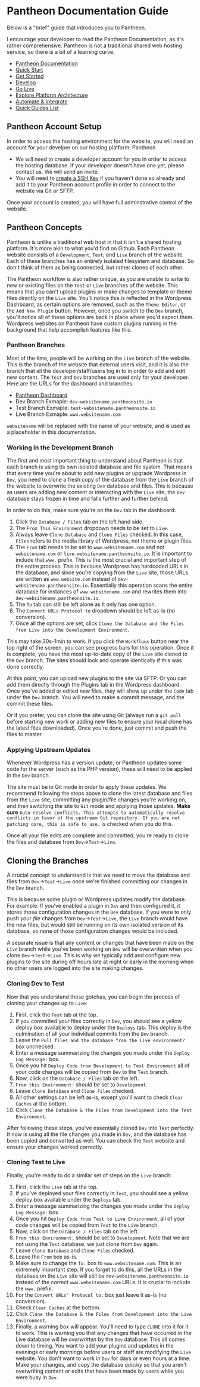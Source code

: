 # Pantheon Documentation Guide

Below is a "brief" guide that introduces you to Pantheon.

I encourage your developer to read the Pantheon Documentation, as it's rather comprehensive. Pantheon is not a traditional shared web hosting service, so there is a bit of a learning curve.

- [Pantheon Documentation](https://pantheon.io/docs/)
- [Quick Start](https://pantheon.io/docs/guides/quickstart/)
- [Get Started](https://pantheon.io/docs/get-started/)
- [Develop](https://pantheon.io/docs/develop/)
- [Go Live](https://pantheon.io/docs/go-live/)
- [Explore Platform Architecture](https://pantheon.io/docs/platform/)
- [Automate & Integrate](https://pantheon.io/docs/automate/)
- [Quick Guides List](https://pantheon.io/docs/guides/)

## Pantheon Account Setup

In order to access the hosting environment for the website, you will need an account for your develper on our hosting platform: Pantheon.

- We will need to create a developer account for you in order to access the hosting database. If your developer doesn't have one yet, please contact us. We will send an invite.
- You will need to [create a SSH Key](https://pantheon.io/docs/ssh-keys/) if you haven't done so already and add it to your Pantheon account profile in order to connect to the website via Git or SFTP.

Once your account is created, you will have full adminstrative control of the website.

## Pantheon Concepts

Pantheon is unlike a traditional web host in that it isn't a shared hosting platform. It's more akin to what you'd find on Github. Each Pantheon website consists of a `Development`, `Test`, and `Live` branch of the website. Each of these branches has an entirely isolated filesystem and database. So don't think of them as being connected, but rather clones of each other.

The Pantheon workflow is also rather unique, as you are unable to write to new or existing files on the `Test` or `Live` branches of the website. This means that you can't upload plugins or make changes to template or theme files directly on the `Live` site. You'll notice this is reflected in the Wordpress Dashboard, as certain options are removed, such as the `Theme Editor`, or the `Add New Plugin` button. However, once you switch to the `Dev` branch, you'll notice all of these options are back in place where you'd expect them. Wordpress websites on Pantheon have custom plugins running in the background that help accomplish features like this.

### Pantheon Branches

Most of the time, people will be working on the `Live` branch of the website. This is the branch of the website that external users visit, and it is also the branch that all the developer/staff/users log in to in order to add and edit new content. The `Test` and `Dev` branches are used only for your developer. Here are the URLs for the dashboard and branches:

- [Pantheon Dashboard](http://dev-websitename.pantheonsite.io/)
- Dev Branch Exmaple: `dev-websitename.pantheonsite.io`
- Test Branch Exmaple: `test-websitename.pantheonsite.io`
- Live Branch Exmaple: `www.websitename.com`

`websitename` will be replaced with the name of your website, and is used as a placeholder in this documentation.

### Working in the Development Branch

The first and most important thing to understand about Pantheon is that each branch is using its own isolated database and file system. That means that every time you're about to add new plugins or upgrade Wordpress in `Dev`, you need to clone a fresh copy of the database from the `Live` branch of the website to overwrite the existing `Dev` database and files. This is because as users are adding new content or interacting with the `Live` site, the `Dev` database stays frozen in time and falls further and further behind.

In order to do this, make sure you're on the `Dev` tab in the dashboard:

1. Click the `Database / Files` tab on the left hand side.
2. The `From This Environment` dropdown needs to be set to `Live`.
3. Always leave `Clone Database` and `Clone Files` checked. In this case, `Files` refers to the media library of Wordpress, not theme or plugin files.
4. The `From` tab needs to be set to `www.websitename.com` and not `websitename.com` or `live-websitename.pantheonsite.io`. It is important to include that `www.` prefix. This is the most crucial and important step of the entire process. This is because Wordpress has hardcoded URLs in the database, and since you're copying from the `Live` site, those URLs are written as `www.website.com` instead of `dev-websitename.pantheonsite.io`. Essentially this operation scans the entire database for instances of `www.websitename.com` and rewrites them into `dev-websitename.pantheonsite.io`.
5. The `To` tab can still be left alone as it only has one option.
6. The `Convert URLs Protocol to` dropdown should be left as-is (no conversion).
7. Once all the options are set, click `Clone the Database and the Files from Live into the Development Environment`.

This may take 30s-1min to work. If you click the `Workflows` button near the top right of the screen, you can see progress bars for this operation. Once it is complete, you have the most up-to-date copy of the `Live` site cloned to the `Dev` branch. The sites should look and operate identically if this was done correctly.

At this point, you can upload new plugins to the site via SFTP. Or you can add them directly through the Plugins tab in the Wordpress dashboard. Once you've added or edited new files, they will show up under the `Code` tab under the `Dev` branch. You will need to make a commit message, and the commit these files.

Or if you prefer, you can clone the site using Git (always run a `git pull` before starting new work or adding new files to ensure your local clone has the latest files downloaded). Once you're done, just commit and push the files to master.

### Applying Upstream Updates

Whenever Wordpress has a version update, or Pantheon updates some code for the server (such as the PHP version), these will need to be applied in the `Dev` branch.

The site must be in Git mode in order to apply these updates. We recommend following the steps above to clone the latest database and files from the `Live` site, committing any plugin/file changes you're working on, and then switching the site to `Git` mode and applying those updates. **Make sure** `Auto-resolve conflicts. This attempts to automatically resolve conflicts in favor of the upstream Git repository. If you are not patching core, this is safe to use.` is checked when you do this.

Once all your file edits are complete and committed, you're ready to clone the files and database from `Dev`->`Test`->`Live`.

## Cloning the Branches

A crucial concept to understand is that we need to move the database and files from `Dev`->`Test`->`Live` once we're finished committing our changes in the `Dev` branch.

This is because some plugin or Wordpress updates modify the database. For example: If you've enabled a plugin in `Dev` and then configured it, it stores those configuration changes in the `Dev` database. If you were to only push your _file_ changes from `Dev`->`Test`->`Live`, the `Live` branch would have the new files, but would still be running on its own isolated version of its database, so none of those configuration changes would be included.

A separate issue is that any content or changes that have been made on the `Live` branch while you've been working on `Dev` will be overwritten when you clone `Dev`->`Test`->`Live`. This is why we typically add and configure new plugins to the site during off hours late at night or early in the morning when no other users are logged into the site making changes.

### Cloning Dev to Test

Now that you understand these gotchas, you can begin the process of cloning your changes up to `Live`:

1. First, click the `Test` tab at the top.
2. If you committed your files correctly in `Dev`, you should see a yellow deploy box available to deploy under the `Deploys` tab. This deploy is the culmination of all your individual commits from the `Dev` branch.
3. Leave the `Pull files and the database from the Live environment?` box unchecked.
4. Enter a message summarizing the changes you made under the `Deploy Log Message:` box.
5. Once you hit `Deploy Code from Development to Test Environment` all of your code changes will be copied from `Dev` to the `Test` branch.
6. Now, click on the `Database / Files` tab on the left.
7. `From this Environment:` should be set to `Development`.
8. Leave `Clone Database` and `Clone Files` checked.
9. All other settings can be left as-is, except you'll want to check `Clear Caches` at the bottom.
10. Click `Clone the Database & the Files from Development into the Test Environment`.

After following these steps, you've essentially cloned `Dev` into `Test` perfectly. It now is using all the file changes you made in `Dev`, and the database has been copied and converted as well. You can check the `Test` website and ensure your changes worked correctly.

### Cloning Test to Live

Finally, you're ready to do a similar set of steps on the `Live` branch:

1. First, click the `Live` tab at the top.
2. If you've deployed your files correctly in `Test`, you should see a yellow deploy box available under the `Deploys` tab.
3. Enter a message summarizing the changes you made under the `Deploy Log Message:` box.
4. Once you hit `Deploy Code from Test to Live Environment`, all of your code changes will be copied from `Test` to the `Live` branch.
5. Now, click on the `Database / Files` tab on the left.
6. `From this Environment:` should be set to `Development`. Note that we are not using the `Test` database, we just clone from `Dev` again.
7. Leave `Clone Database` and `Clone Files` checked.
8. Leave the `From` box as-is.
9. Make sure to change the `To:` box to `www.websitename.com`. This is an extremely important step. If you forget to do this, all the URLs in the database on the `Live` site will still be `dev-websitename.pantheonsite.io` instead of the correct `www.websitename.com` URLs. It is crucial to include the `www.` prefix.
10. For the `Convert URLs' Protocol to:` box just leave it as-is (no conversion).
11. Check `Clear Caches` at the bottom.
12. Click `Clone the Database & the Files from Development into the Live Environment`.
13. Finally, a warning box will appear. You'll need to type `CLONE` into it for it to work. This is warning you that any changes that have occurred in the Live database will be _overwritten_ by the `Dev` database. This all comes down to timing. You want to add your plugins and updates in the evenings or early mornings before users or staff are modifying the `Live` website. You don't want to work in `Dev` for days or even hours at a time. Make your changes, and copy the database _quickly_ so that you aren't overwriting content or edits that have been made by users while you were busy in `Dev`.

